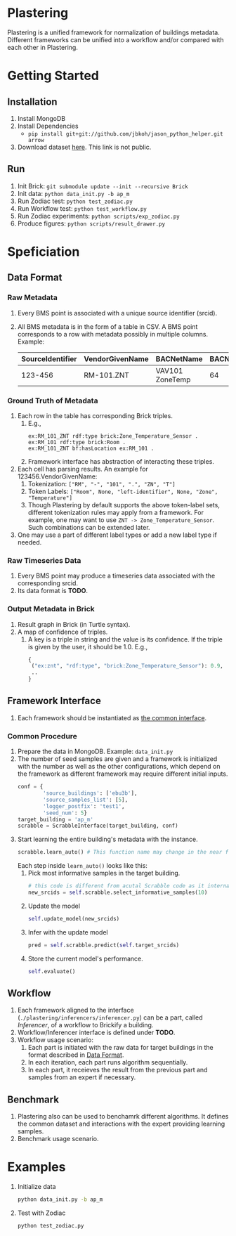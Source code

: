 # Plastering
Plastering is a unified framework for normalization of buildings metadata. Different frameworks can be unified into a workflow and/or compared with each other in Plastering.

# Getting Started

## Installation
1. Install MongoDB
2. Install Dependencies
    - ``pip install git+git://github.com/jbkoh/jason_python_helper.git arrow``
3. Download dataset [here](https://drive.google.com/drive/u/0/folders/1I-hV6j7AQSm4Q_pd3tc9_tBEJUIKveQg). This link is not public.

## Run
1. Init Brick: ``git submodule update --init --recursive Brick``
2. Init data: ``python data_init.py -b ap_m``
3. Run Zodiac test: ``python test_zodiac.py``
4. Run Workflow test: ``python test_workflow.py``
5. Run Zodiac experiments: ``python scripts/exp_zodiac.py``
6. Produce figures: ``python scripts/result_drawer.py``


# Speficiation

## <a name="data_format"></a>Data Format

### Raw Metadata
1. Every BMS point is associated with a unique source identifier (srcid).
2. All BMS metadata is in the form of a table in CSV. A BMS point corresponds to a row with metadata possibly in multiple columns. Example:

    | SourceIdentifier | VendorGivenName | BACNetName      | BACNetUnit |
    |------------------|-----------------|-----------------|------------|
    | 123-456          | RM-101.ZNT      | VAV101 ZoneTemp | 64         |

### Ground Truth of Metadata
1. Each row in the table has corresponding Brick triples. 
    1. E.g.,
        ```turtle
        ex:RM_101_ZNT rdf:type brick:Zone_Temperature_Sensor .
        ex:RM_101 rdf:type brick:Room .
        ex:RM_101_ZNT bf:hasLocation ex:RM_101 .
        ```  
    2. Framework interface has abstraction of interacting these triples.
2. Each cell has parsing results. An example for 123456.VendorGivenName:
    1. Tokenization: ``["RM", "-", "101", ".", "ZN", "T"]``
    2. Token Labels: ``["Room", None, "left-identifier", None, "Zone", "Temperature"]``  
    3. Though Plastering by default supports the above token-label sets, different tokenization rules may apply from a framework. For example, one may want to use ``ZNT -> Zone_Temperature_Sensor``. Such combinations can be extended later.
3. One may use a part of different label types or add a new label type if needed. 

### Raw Timeseries Data
1. Every BMS point may produce a timeseries data associated with the corresponding srcid.
2. Its data format is **TODO**.

### Output Metadata in Brick
1. Result graph in Brick (in Turtle syntax).
2. A map of confidence of triples.
    1. A key is a triple in string and the value is its confidence. If the triple is given by the user, it should be 1.0. E.g.,
        ```python
       {
         ("ex:znt", "rdf:type", "brick:Zone_Temperature_Sensor"): 0.9,
         ..
       }
       ```

## Framework Interface
1. Each framework should be instantiated as [the common interface](https://github.com/jbkoh/plastering/blob/master/plastering/inferencers/inferencer.py).

### Common Procedure
1. Prepare the data in MongoDB. Example: ``data_init.py``
2. The number of seed samples are given and a framework is initialized with the number as well as the other configurations, which depend on the framework as different framework may require different initial inputs.  
    ```python
    conf = {
            'source_buildings': ['ebu3b'],
            'source_samples_list': [5],
            'logger_postfix': 'test1',
            'seed_num': 5}
    target_building = 'ap_m'
    scrabble = ScrabbleInterface(target_building, conf)
    ```
3. Start learning the entire building's metadata with the instance.  
    ```python
    scrabble.learn_auto() # This function name may change in the near future.
    ```
    Each step inside ``learn_auto()`` looks like this:
    1. Pick most informative samples in the target building.  
        ```python
        # this code is different from acutal Scrabble code as it internally contains all the process.
        new_srcids = self.scrabble.select_informative_samples(10)
        ``` 
    2. Update the model  
        ```python
        self.update_model(new_srcids)
        ```
    3. Infer with the update model
        ```python
        pred = self.scrabble.predict(self.target_srcids)
        ```
    4. Store the current model's performance. 
        ```python
        self.evaluate()
        ```

## Workflow
1. Each framework aligned to the interface (``./plastering/inferencers/inferencer.py``) can be a part, called *Inferencer*, of a workflow to Brickify a building.
2. Workflow/Inferencer interface is defined under **TODO**.
3. Workflow usage scenario:
    1. Each part is initiated with the raw data for target buildings in the format described in [Data Format](#data_format).
    2. In each iteration, each part runs algorithm sequentially.
    3. In each part, it receieves the result from the previous part and samples from an expert if necessary.

## Benchmark
1. Plastering also can be used to benchamrk different algorithms. It defines the common dataset and interactions with the expert providing learning samples.
2. Benchmark usage scenario.


# Examples

1. Initialize data 
    ```bash
    python data_init.py -b ap_m
    ```

2. Test with Zodiac
    ```bash
    python test_zodiac.py
    ```


